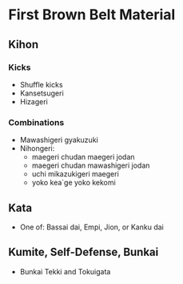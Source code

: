 # First Brown Belt Material

## Kihon

### Kicks

* Shuffle kicks
* Kansetsugeri
* Hizageri

### Combinations

* Mawashigeri gyakuzuki
* Nihongeri:
  * maegeri chudan maegeri jodan
  * maegeri chudan mawashigeri jodan
  * uchi mikazukigeri maegeri
  * yoko kea`ge yoko kekomi

## Kata

* One of: Bassai dai, Empi, Jion, or Kanku dai

## Kumite, Self-Defense, Bunkai

* Bunkai Tekki and Tokuigata
